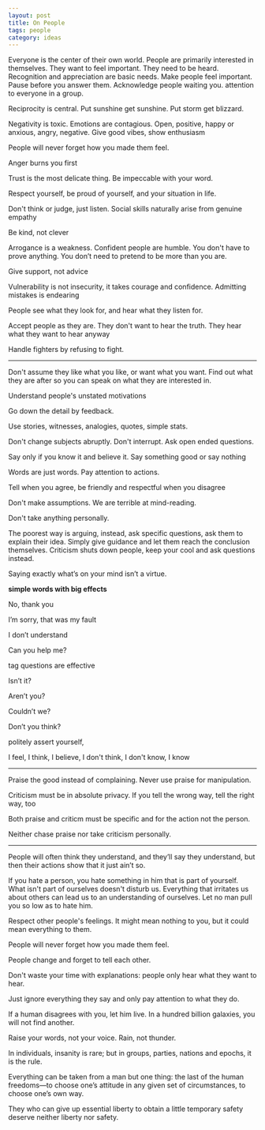 ```yaml
---
layout: post
title: On People  
tags: people
category: ideas 
---
```


Everyone is the center of their own world. 
People are primarily interested in themselves. 
They want to feel important. They need to be heard. 
Recognition and appreciation are basic needs. 
Make people feel important. 
Pause before you answer them. 
Acknowledge people waiting you. 
attention to everyone in a group.  

Reciprocity is central. Put sunshine get sunshine. Put storm get blizzard. 

Negativity is toxic. Emotions are contagious. Open, positive, happy or anxious, angry, negative. 
Give good vibes, show enthusiasm 

People will never forget how you made them feel.

Anger burns you first

Trust is the most delicate thing. Be impeccable with your word.

Respect yourself, be proud of yourself, and your situation in life. 

Don't think or judge, just listen. Social skills naturally arise from genuine empathy 

Be kind, not clever

Arrogance is a weakness. Confident people are humble. You don't have to prove anything.  You don’t need to pretend to be more than you are. 

Give support, not advice

Vulnerability is not insecurity, it takes courage and confidence. Admitting mistakes is endearing 

People see what they look for, and hear what they listen for.

Accept people as they are. They don't want to hear the truth. They hear what they want to hear anyway 

Handle fighters by refusing to fight. 

---

Don't assume they like what you like, or want what you want. Find out what they are after so you can speak on what they are interested in. 

Understand people's unstated motivations

Go down the detail by feedback. 

Use stories, witnesses, analogies, quotes, simple stats. 

Don't change subjects abruptly. Don't interrupt. Ask open ended questions.

Say only if you know it and believe it. Say something good or say nothing 

Words are just words. Pay attention to actions.  

Tell when you agree, be friendly and respectful when you disagree

Don't make assumptions. We are terrible at mind-reading. 

Don't take anything personally.

The poorest way is arguing, instead, ask specific questions, ask them to explain their idea. Simply give guidance and let them reach the conclusion themselves. Criticism shuts down people, keep your cool and ask questions instead. 

Saying exactly what’s on your mind isn’t a virtue.

**simple words with big effects**

No, thank you

I’m sorry, that was my fault

I don’t understand

Can you help me?


tag questions are effective 

Isn’t it?

Aren’t you?

Couldn’t we?

Don’t you think?


politely assert yourself,

 I feel, I think, I believe, I don't think, I don't know, I know 

---

Praise the good instead of complaining. Never use praise for manipulation. 

Criticism must be in absolute privacy. If you tell the wrong way, tell the right way, too

Both praise and criticm must be specific and for the action not the person.

Neither chase praise nor take criticism personally. 

---

People will often think they understand, and they’ll say they understand, but then their actions show that it just ain’t so.


If you hate a person, you hate something in him that is part of yourself. What isn't part of ourselves doesn't disturb us. Everything that irritates us about others can lead us to an understanding of ourselves. Let no man pull you so low as to hate him.

Respect other people's feelings. It might mean nothing to you, but it could mean everything to them.

People will never forget how you made them feel.

People change and forget to tell each other.

Don't waste your time with explanations: people only hear what they want to hear.

Just ignore everything they say and only pay attention to what they do.

If a human disagrees with you, let him live. In a hundred billion galaxies, you will not find another.

Raise your words, not your voice. Rain, not thunder.

In individuals, insanity is rare; but in groups, parties, nations and epochs, it is the rule.

Everything can be taken from a man but one thing: the last of the human freedoms—to choose one’s attitude in any given set of circumstances, to choose one’s own way.

They who can give up essential liberty to obtain a little temporary safety deserve neither liberty nor safety.